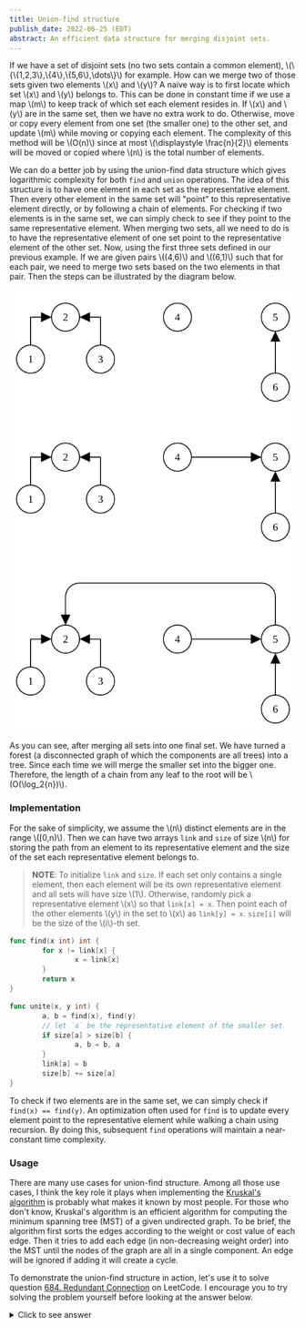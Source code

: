 ```yaml
---
title: Union-find structure
publish_date: 2022-06-25 (EDT)
abstract: An efficient data structure for merging disjoint sets.
---
```


If we have a set of disjoint sets (no two sets contain a common element),
\\(\\{\\{1,2,3\\},\\{4\\},\\{5,6\\},\dots\\}\\) for example. How can we
merge two of those sets given two elements \\(x\\) and \\(y\\)?
A naive way is to first locate which set \\(x\\) and \\(y\\) belongs to.
This can be done in constant time if we use a map \\(m\\) to keep track
of which set each element resides in. If \\(x\\) and \\(y\\) are in the
same set, then we have no extra work to do. Otherwise, move or copy every
element from one set (the smaller one) to the other set, and update \\(m\\)
while moving or copying each element. The complexity of this method will
be \\(O(n)\\) since at most \\(\displaystyle \frac{n}{2}\\) elements will
be moved or copied where \\(n\\) is the total number of elements.

We can do a better job by using the union-find data structure which gives
logarithmic complexity for both `find` and `union` operations. The idea
of this structure is to have one element in each set as the representative
element. Then every other element in the same set will "point" to this
representative element directly, or by following a chain of elements.
For checking if two elements is in the same set, we can simply check to
see if they point to the same representative element. When merging two sets,
all we need to do is to have the representative element of one set point to
the representative element of the other set. Now, using the first three sets
defined in our previous example. If we are given pairs \\((4,6)\\) and
\\((6,1)\\) such that for each pair, we need to merge two sets based on
the two elements in that pair. Then the steps can be illustrated by the
diagram below.

![](./union-find/exp.svg)

As you can see, after merging all sets into one final set. We have turned
a forest (a disconnected graph of which the components are all trees) into
a tree. Since each time we will merge the smaller set into the bigger one.
Therefore, the length of a chain from any leaf to the root will be \\(O(\log_2{n})\\).

### Implementation

For the sake of simplicity, we assume the \\(n\\) distinct elements are in
the range \\([0,n)\\). Then we can have two arrays `link` and `size` of size
\\(n\\) for storing the path from an element to its representative element
and the size of the set each representative element belongs to.

> __NOTE__:
> To initialize `link` and `size`. If each set only contains a single element,
> then each element will be its own representative element and all sets will
> have size \\(1\\).
> Otherwise, randomly pick a representative element \\(x\\) so that `link[x] = x`.
> Then point each of the other elements \\(y\\) in the set to \\(x\\) as `link[y] = x`.
> `size[i]` will be the size of the \\(i\\)-th set.

```go
func find(x int) int {
        for x != link[x] {
                x = link[x]
        }
        return x
}
```

```go
func unite(x, y int) {
        a, b = find(x), find(y)
        // let `a` be the representative element of the smaller set
        if size[a] > size[b] {
                a, b = b, a
        }
        link[a] = b
        size[b] += size[a]
}
```

To check if two elements are in the same set, we can simply check if `find(x) == find(y)`.
An optimization often used for `find` is to update every element point to the
representative element while walking a chain using recursion. By doing this,
subsequent `find` operations will maintain a near-constant time complexity.

### Usage

There are many use cases for union-find structure. Among all those use cases,
I think the key role it plays when implementing the [Kruskal's algorithm](https://en.wikipedia.org/wiki/Kruskal%27s_algorithm)
is probably what makes it known by most people. For those who don't know,
Kruskal's algorithm is an efficient algorithm for computing the minimum spanning
tree (MST) of a given undirected graph. To be brief, the algorithm first sorts
the edges according to the weight or cost value of each edge. Then it tries
to add each edge (in non-decreasing weight order) into the MST until the nodes
of the graph are all in a single component. An edge will be ignored if adding
it will create a cycle.

To demonstrate the union-find structure in action, let's use it to solve question
[684. Redundant Connection](https://leetcode.com/problems/redundant-connection/)
on LeetCode. I encourage you to try solving the problem yourself before looking
at the answer below.

<details>
<summary>Click to see answer</summary>

```go
func findRedundantConnection(edges [][]int) []int {
	    n := len(edges) // number of nodes
        links := make([]int, n+1)
        sizes := make([]int, n+1)

	    // each node initially represents different components
	    for i := 1; i <= n; i++ {
                    links[i], sizes[i] = i, 1
	    }

	    for _, e := range edges {
                u, v := e[0], e[1]
                x, y := find(u, links), find(v, links)
                if x == y {
	    	            return e // adding this edge will create a cycle
                }
                unite(x, y, links, sizes)
	    }

	    return []int{}
}

// find representative node of `u`
func find(u int, links []int) int {
        for u != links[u] {
                u = links[u]
        }
        return u
}

// unite components represented by nodes `x` and `y`
func unite(x, y int, links, sizes []int) {
        if sizes[x] > sizes[y] {
                x, y = y, x
        }
        // merge smaller component into the bigger one
        links[x] = y
        sizes[y] += sizes[x]
}
```
</details>
